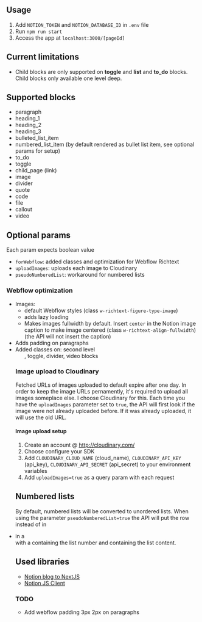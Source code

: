 ## Usage

1. Add `NOTION_TOKEN` and `NOTION_DATABASE_ID` in `.env` file
2. Run `npm run start`
3. Access the app at `localhost:3000/[pageId]`

## Current limitations

-  Child blocks are only supported on **toggle** and **list** and **to_do** blocks. Child blocks only available one level deep.

## Supported blocks

-  paragraph
-  heading_1
-  heading_2
-  heading_3
-  bulleted_list_item
-  numbered_list_item (by default rendered as bullet list item, see optional params for setup)
-  to_do
-  toggle
-  child_page (link)
-  image
-  divider
-  quote
-  code
-  file
-  callout
-  video

## Optional params

Each param expects boolean value

-  `forWebflow`: added classes and optimization for Webflow Richtext
-  `uploadImages`: uploads each image to Cloudinary
-  `pseudoNumberedList`: workaround for numbered lists

### Webflow optimization

-  Images:
   -  default Webflow styles (class `w-richtext-figure-type-image`)
   -  adds lazy loading
   -  Makes images fullwidth by default. Insert `center` in the Notion image caption to make image centered (class `w-richtext-align-fullwidth`) (the API will not insert the caption)
-  Adds padding on paragraphs
-  Added classes on: second level <ul>, toggle, divider, video blocks

### Image upload to Cloudinary

Fetched URLs of images uploaded to default expire after one day. In order to keep the image URLs pernamently, it's required to upload all images someplace else. I choose Cloudinary for this.
Each time you have the `uploadImages` parameter set to `true`, the API will first look if the image were not already uploaded before. If it was already uploaded, it will use the old URL.

#### Image upload setup

1. Create an account @ http://cloudinary.com/
2. Choose configure your SDK
3. Add `CLOUDINARY_CLOUD_NAME` (cloud_name), `CLOUDINARY_API_KEY` (api_key), `CLOUDINARY_API_SECRET` (api_secret) to your environment variables
4. Add `uploadImages=true` as a query param with each request

## Numbered lists

By default, numbered lists will be converted to unordered lists. When using the parameter `pseudoNumberedList=true` the API will put the row instead of in <li> in a <div class="pseudo-numbered-list"> with a <span className="list-number"> containing the list number and <span className="list-content"> containing the list content.

## Used libraries

-  [Notion blog to NextJS](https://github.com/samuelkraft/notion-blog-nextjs)
-  [Notion JS Client](https://github.com/makenotion/notion-sdk-js)

### TODO

-  Add webflow padding 3px 2px on paragraphs

